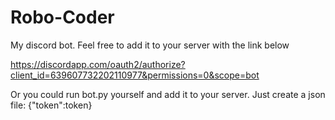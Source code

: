 # Robo-Coder

My discord bot. Feel free to add it to your server with the link below

https://discordapp.com/oauth2/authorize?client_id=639607732202110977&permissions=0&scope=bot

Or you could run bot.py yourself and add it to your server. Just create a json file: {"token":token}
